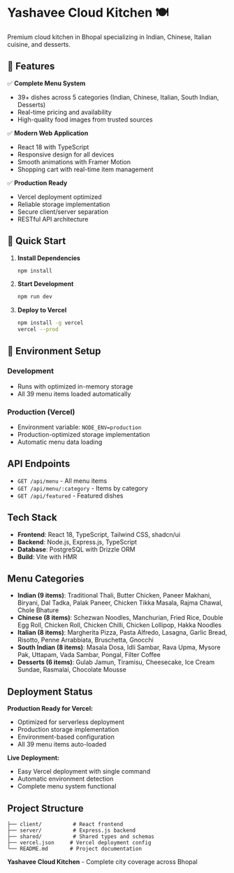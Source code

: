 # Yashavee Cloud Kitchen 🍽️

Premium cloud kitchen in Bhopal specializing in Indian, Chinese, Italian cuisine, and desserts.

## 🌟 Features

✅ **Complete Menu System**
- 39+ dishes across 5 categories (Indian, Chinese, Italian, South Indian, Desserts)
- Real-time pricing and availability
- High-quality food images from trusted sources

✅ **Modern Web Application**
- React 18 with TypeScript
- Responsive design for all devices
- Smooth animations with Framer Motion
- Shopping cart with real-time item management

✅ **Production Ready**
- Vercel deployment optimized
- Reliable storage implementation
- Secure client/server separation
- RESTful API architecture

## 🚀 Quick Start

1. **Install Dependencies**
   ```bash
   npm install
   ```

2. **Start Development**
   ```bash
   npm run dev
   ```

3. **Deploy to Vercel**
   ```bash
   npm install -g vercel
   vercel --prod
   ```

## 🔧 Environment Setup

### Development
- Runs with optimized in-memory storage
- All 39 menu items loaded automatically

### Production (Vercel)
- Environment variable: `NODE_ENV=production`
- Production-optimized storage implementation
- Automatic menu data loading

## API Endpoints

- `GET /api/menu` - All menu items
- `GET /api/menu/:category` - Items by category
- `GET /api/featured` - Featured dishes

## Tech Stack

- **Frontend**: React 18, TypeScript, Tailwind CSS, shadcn/ui
- **Backend**: Node.js, Express.js, TypeScript
- **Database**: PostgreSQL with Drizzle ORM
- **Build**: Vite with HMR

## Menu Categories

- **Indian (9 items)**: Traditional Thali, Butter Chicken, Paneer Makhani, Biryani, Dal Tadka, Palak Paneer, Chicken Tikka Masala, Rajma Chawal, Chole Bhature
- **Chinese (8 items)**: Schezwan Noodles, Manchurian, Fried Rice, Double Egg Roll, Chicken Roll, Chicken Chilli, Chicken Lollipop, Hakka Noodles
- **Italian (8 items)**: Margherita Pizza, Pasta Alfredo, Lasagna, Garlic Bread, Risotto, Penne Arrabbiata, Bruschetta, Gnocchi
- **South Indian (8 items)**: Masala Dosa, Idli Sambar, Rava Upma, Mysore Pak, Uttapam, Vada Sambar, Pongal, Filter Coffee
- **Desserts (6 items)**: Gulab Jamun, Tiramisu, Cheesecake, Ice Cream Sundae, Rasmalai, Chocolate Mousse

## Deployment Status

**Production Ready for Vercel:**
- Optimized for serverless deployment
- Production storage implementation
- Environment-based configuration
- All 39 menu items auto-loaded

**Live Deployment:**
- Easy Vercel deployment with single command
- Automatic environment detection
- Complete menu system functional

## Project Structure

```
├── client/          # React frontend
├── server/          # Express.js backend  
├── shared/          # Shared types and schemas
├── vercel.json     # Vercel deployment config
└── README.md       # Project documentation
```

**Yashavee Cloud Kitchen** - Complete city coverage across Bhopal